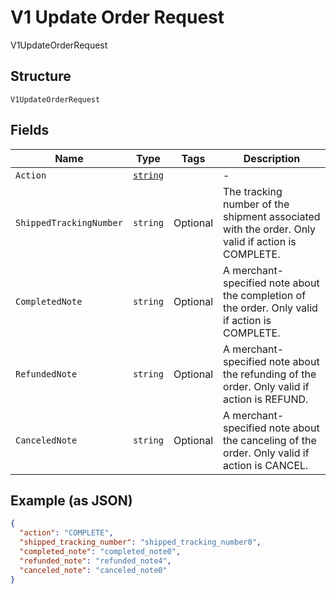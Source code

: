 
# V1 Update Order Request

V1UpdateOrderRequest

## Structure

`V1UpdateOrderRequest`

## Fields

| Name | Type | Tags | Description |
|  --- | --- | --- | --- |
| `Action` | [`string`](/doc/models/v1-update-order-request-action.md) |  | - |
| `ShippedTrackingNumber` | `string` | Optional | The tracking number of the shipment associated with the order. Only valid if action is COMPLETE. |
| `CompletedNote` | `string` | Optional | A merchant-specified note about the completion of the order. Only valid if action is COMPLETE. |
| `RefundedNote` | `string` | Optional | A merchant-specified note about the refunding of the order. Only valid if action is REFUND. |
| `CanceledNote` | `string` | Optional | A merchant-specified note about the canceling of the order. Only valid if action is CANCEL. |

## Example (as JSON)

```json
{
  "action": "COMPLETE",
  "shipped_tracking_number": "shipped_tracking_number0",
  "completed_note": "completed_note0",
  "refunded_note": "refunded_note4",
  "canceled_note": "canceled_note0"
}
```

